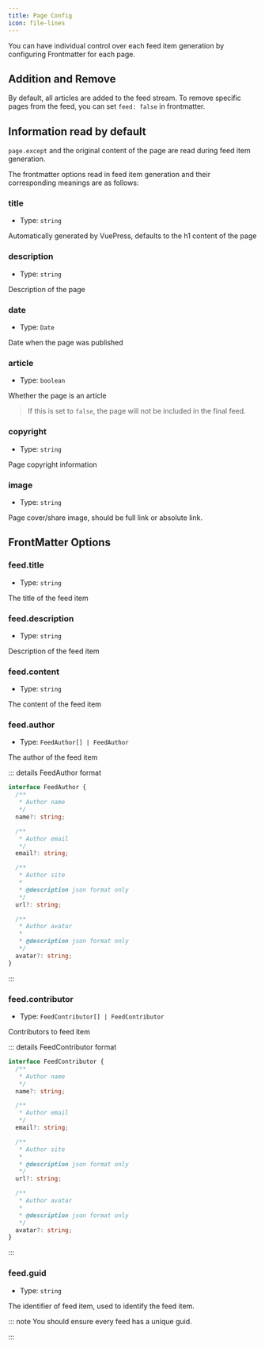 ```yaml
---
title: Page Config
icon: file-lines
---
```


You can have individual control over each feed item generation by configuring Frontmatter for each page.

## Addition and Remove

By default, all articles are added to the feed stream. To remove specific pages from the feed, you can set `feed: false` in frontmatter.

## Information read by default

`page.except` and the original content of the page are read during feed item generation.

The frontmatter options read in feed item generation and their corresponding meanings are as follows:

### title

- Type: `string`

Automatically generated by VuePress, defaults to the h1 content of the page

### description

- Type: `string`

Description of the page

### date

- Type: `Date`

Date when the page was published

### article

- Type: `boolean`

Whether the page is an article

> If this is set to `false`, the page will not be included in the final feed.

### copyright

- Type: `string`

Page copyright information

### image

- Type: `string`

Page cover/share image, should be full link or absolute link.

## FrontMatter Options

### feed.title

- Type: `string`

The title of the feed item

### feed.description

- Type: `string`

Description of the feed item

### feed.content

- Type: `string`

The content of the feed item

### feed.author

- Type: `FeedAuthor[] | FeedAuthor`

The author of the feed item

::: details FeedAuthor format

```ts
interface FeedAuthor {
  /**
   * Author name
   */
  name?: string;

  /**
   * Author email
   */
  email?: string;

  /**
   * Author site
   *
   * @description json format only
   */
  url?: string;

  /**
   * Author avatar
   *
   * @description json format only
   */
  avatar?: string;
}
```

:::

### feed.contributor

- Type: `FeedContributor[] | FeedContributor`

Contributors to feed item

::: details FeedContributor format

```ts
interface FeedContributor {
  /**
   * Author name
   */
  name?: string;

  /**
   * Author email
   */
  email?: string;

  /**
   * Author site
   *
   * @description json format only
   */
  url?: string;

  /**
   * Author avatar
   *
   * @description json format only
   */
  avatar?: string;
}
```

:::

### feed.guid

- Type: `string`

The identifier of feed item, used to identify the feed item.

::: note You should ensure every feed has a unique guid.

:::
